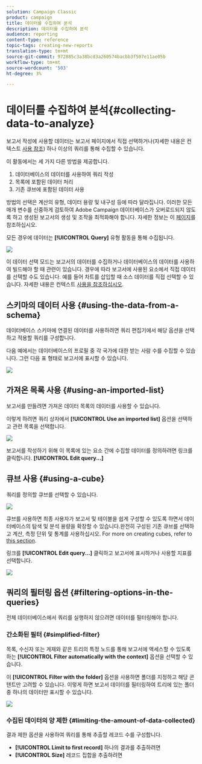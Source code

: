 ```yaml
---
solution: Campaign Classic
product: campaign
title: 데이터를 수집하여 분석
description: 데이터를 수집하여 분석
audience: reporting
content-type: reference
topic-tags: creating-new-reports
translation-type: tm+mt
source-git-commit: 972885c3a38bcd3a260574bacbb3f507e11ae05b
workflow-type: tm+mt
source-wordcount: '503'
ht-degree: 3%

---
```



# 데이터를 수집하여 분석{#collecting-data-to-analyze}

보고서 작성에 사용할 데이터는 보고서 페이지에서 직접 선택하거나(자세한 내용은 컨텍스트 [사용 참조](../../reporting/using/using-the-context.md)) 하나 이상의 쿼리를 통해 수집할 수 있습니다.

이 활동에서는 세 가지 다른 방법을 제공합니다.

1. 데이터베이스의 데이터를 사용하여 쿼리 작성
1. 목록에 포함된 데이터 처리
1. 기존 큐브에 포함된 데이터 사용

방법의 선택은 계산의 유형, 데이터 용량 및 내구성 등에 따라 달라집니다. 이러한 모든 매개 변수를 신중하게 검토하여 Adobe Campaign 데이터베이스가 오버로드되지 않도록 하고 생성된 보고서의 생성 및 조작을 최적화해야 합니다. 자세한 정보는 이 [페이지](../../reporting/using/best-practices.md#optimizing-report-creation)를 참조하십시오.

모든 경우에 데이터는 **[!UICONTROL Query]** 유형 활동을 통해 수집됩니다.

![](assets/reporting_query_edit.png)

이 데이터 선택 모드는 보고서의 데이터를 수집하거나 데이터베이스의 데이터를 사용하여 빌드해야 할 때 관련이 있습니다. 경우에 따라 보고서에 사용된 요소에서 직접 데이터를 선택할 수도 있습니다. 예를 들어 차트를 삽입할 때 소스 데이터를 직접 선택할 수 있습니다. 자세한 내용은 컨텍스트 [사용을 참조하십시오](../../reporting/using/using-the-context.md).

## 스키마의 데이터 사용 {#using-the-data-from-a-schema}

데이터베이스 스키마에 연결된 데이터를 사용하려면 쿼리 편집기에서 해당 옵션을 선택하고 적용할 쿼리를 구성합니다.

다음 예에서는 데이터베이스의 프로필 중 각 국가에 대한 받는 사람 수를 수집할 수 있습니다. 그런 다음 표 형태로 보고서에 표시할 수 있습니다.

![](assets/reporting_query_from_schema.png)

## 가져온 목록 사용 {#using-an-imported-list}

보고서를 만들려면 가져온 데이터 목록의 데이터를 사용할 수 있습니다.

이렇게 하려면 쿼리 상자에서 **[!UICONTROL Use an imported list]** 옵션을 선택하고 관련 목록을 선택합니다.

![](assets/reporting_query_from_list.png)

보고서를 작성하기 위해 이 목록에 있는 요소 간에 수집할 데이터를 정의하려면 링크를 클릭합니다. **[!UICONTROL Edit query...]**

## 큐브 사용 {#using-a-cube}

쿼리를 정의할 큐브를 선택할 수 있습니다.

![](assets/reporting_query_from_cube.png)

큐브를 사용하면 최종 사용자가 보고서 및 테이블을 쉽게 구성할 수 있도록 하면서 데이터베이스의 탐색 및 분석 용량을 확장할 수 있습니다.완전히 구성된 기존 큐브를 선택하고 계산, 측정 단위 및 통계를 사용하십시오. For more on creating cubes, refer to [this section](../../reporting/using/about-cubes.md).

링크를 **[!UICONTROL Edit query...]** 클릭하고 보고서에 표시하거나 사용할 지표를 선택합니다.

![](assets/reporting_query_from_cube_edit_query.png)

## 쿼리의 필터링 옵션 {#filtering-options-in-the-queries}

전체 데이터베이스에서 쿼리를 실행하지 않으려면 데이터를 필터링해야 합니다.

### 간소화된 필터 {#simplified-filter}

목록, 수신자 또는 게재와 같은 트리의 특정 노드를 통해 보고서에 액세스할 수 있도록 하는 **[!UICONTROL Filter automatically with the context]** 옵션을 선택할 수 있습니다.

이 **[!UICONTROL Filter with the folder]** 옵션을 사용하면 폴더를 지정하고 해당 콘텐트만 고려할 수 있습니다. 이렇게 하면 보고서 데이터를 필터링하여 트리에 있는 폴더 중 하나의 데이터만 표시할 수 있습니다.

![](assets/reporting_control_folder.png)

### 수집된 데이터의 양 제한 {#limiting-the-amount-of-data-collected}

결과 제한 옵션을 사용하여 쿼리를 통해 추출할 레코드 수를 구성합니다.

* **[!UICONTROL Limit to first record]** 하나의 결과를 추출하려면
* **[!UICONTROL Size]** 레코드 집합을 추출하려면

